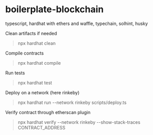 # boilerplate-blockchain
typescript, hardhat with ethers and waffle, typechain, solhint, husky

Clean artifacts if needed
> npx hardhat clean

Compile contracts
> npx hardhat compile

Run tests
> npx hardhat test

Deploy on a network (here rinkeby)
> npx hardhat run --network rinkeby scripts/deploy.ts

Verify contract through etherscan plugin
> npx hardhat verify --network rinkeby --show-stack-traces CONTRACT_ADDRESS
